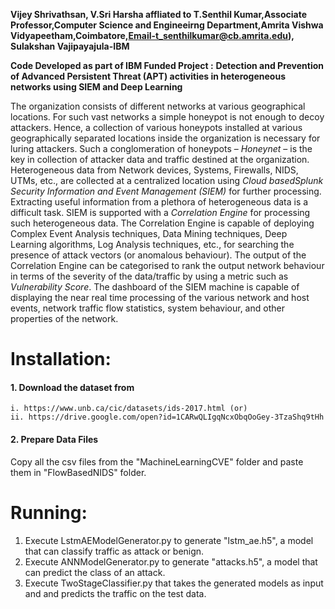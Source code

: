 **Vijey Shrivathsan, V.Sri Harsha affliated to T.Senthil Kumar,Associate Professor,Computer Science and Engineeirng Department,Amrita Vishwa Vidyapeetham,Coimbatore,Email-t_senthilkumar@cb.amrita.edu), Sulakshan Vajipayajula-IBM**

**Code Developed as part of IBM Funded Project :**
**Detection and Prevention of Advanced Persistent Threat (APT) activities in heterogeneous networks using SIEM and Deep Learning**

The organization consists of different networks at various geographical locations. For such vast networks a simple honeypot is not enough to decoy attackers. Hence, a collection of various honeypots installed at various geographically separated locations inside the organization is necessary for luring attackers. Such a conglomeration of honeypots – *Honeynet* – is the key in collection of attacker data and traffic destined at the organization. Heterogeneous data from Network devices, Systems, Firewalls, NIDS, UTMs, etc., are collected at a centralized location using *Cloud basedSplunk Security Information and Event Management (SIEM)* for further processing. Extracting useful information from a plethora of heterogeneous data is a difficult task. SIEM is supported with a *Correlation Engine* for processing such heterogeneous data. The Correlation Engine is capable of deploying Complex Event Analysis techniques, Data Mining techniques, Deep Learning algorithms, Log Analysis techniques, etc., for searching the presence of attack vectors (or anomalous behaviour). The output of the Correlation Engine can be categorised to rank the output network behaviour in terms of the severity of the data/traffic by using a metric such as *Vulnerability Score*. The dashboard of the SIEM machine is capable of displaying the near real time processing of the various network and host events, network traffic flow statistics, system behaviour, and other properties of the network.

# Installation:

#### 1. Download the dataset from

    i. https://www.unb.ca/cic/datasets/ids-2017.html (or)
    ii. https://drive.google.com/open?id=1CARwQLIgqNcxObqOoGey-3TzaShq9tHh 
#### 2. Prepare Data Files
Copy all the csv files from the "MachineLearningCVE" folder and paste them in "FlowBasedNIDS" folder.

# Running:
1. Execute LstmAEModelGenerator.py to generate "lstm_ae.h5", a model that can classify traffic as attack or benign.
2. Execute ANNModelGenerator.py to generate "attacks.h5", a model that can predict the class of an attack.
3. Execute TwoStageClassifier.py that takes the generated models as input and and predicts the traffic on the test data.
